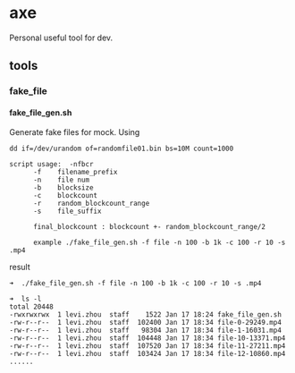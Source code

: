 # axe
Personal useful tool for dev.

## tools
### fake_file
#### fake_file_gen.sh
Generate fake files for mock. Using
```commandline
dd if=/dev/urandom of=randomfile01.bin bs=10M count=1000
```

```commandline
script usage:  -nfbcr
      -f    filename_prefix
      -n    file num
      -b    blocksize
      -c    blockcount
      -r    random_blockcount_range
      -s    file_suffix
            
      final_blockcount : blockcount +- random_blockcount_range/2
      
      example ./fake_file_gen.sh -f file -n 100 -b 1k -c 100 -r 10 -s .mp4

```

result
```
➜  ./fake_file_gen.sh -f file -n 100 -b 1k -c 100 -r 10 -s .mp4

➜  ls -l                                                       
total 20448
-rwxrwxrwx  1 levi.zhou  staff    1522 Jan 17 18:24 fake_file_gen.sh
-rw-r--r--  1 levi.zhou  staff  102400 Jan 17 18:34 file-0-29249.mp4
-rw-r--r--  1 levi.zhou  staff   98304 Jan 17 18:34 file-1-16031.mp4
-rw-r--r--  1 levi.zhou  staff  104448 Jan 17 18:34 file-10-13371.mp4
-rw-r--r--  1 levi.zhou  staff  107520 Jan 17 18:34 file-11-27211.mp4
-rw-r--r--  1 levi.zhou  staff  103424 Jan 17 18:34 file-12-10860.mp4
......
```